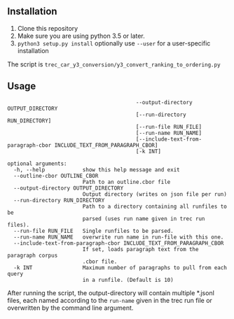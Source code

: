 
## Installation
1. Clone this repository
2. Make sure you are using python 3.5 or later.
3. `python3 setup.py install`  optionally use `--user` for a user-specific installation


The script is  `trec_car_y3_conversion/y3_convert_ranking_to_ordering.py`


## Usage


```python3 trec_car_y3_conversion/y3_convert_ranking_to_ordering.py [-h] --outline-cbor OUTLINE_CBOR
                                         --output-directory OUTPUT_DIRECTORY
                                         [--run-directory RUN_DIRECTORY]
                                         [--run-file RUN_FILE]
                                         [--run-name RUN_NAME]
                                         [--include-text-from-paragraph-cbor INCLUDE_TEXT_FROM_PARAGRAPH_CBOR]
                                         [-k INT]

optional arguments:
  -h, --help            show this help message and exit
  --outline-cbor OUTLINE_CBOR
                        Path to an outline.cbor file
  --output-directory OUTPUT_DIRECTORY
                        Output directory (writes on json file per run)
  --run-directory RUN_DIRECTORY
                        Path to a directory containing all runfiles to be
                        parsed (uses run name given in trec run files).
  --run-file RUN_FILE   Single runfiles to be parsed.
  --run-name RUN_NAME   overwrite run name in run-file with this one.
  --include-text-from-paragraph-cbor INCLUDE_TEXT_FROM_PARAGRAPH_CBOR
                        If set, loads paragraph text from the paragraph corpus
                        .cbor file.
  -k INT                Maximum number of paragraphs to pull from each query
                        in a runfile. (Default is 10)
```


After running the script, the output-directory will contain multiple *.jsonl files,
each named according to the `run-name` given in the trec run file or overwritten by the command line argument.

